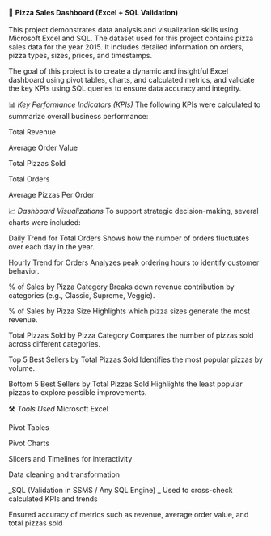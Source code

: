🍕 **Pizza Sales Dashboard (Excel + SQL Validation)** </br></br>
This project demonstrates data analysis and visualization skills using Microsoft Excel and SQL. The dataset used for this project contains pizza sales data for the year 2015. It includes detailed information on orders, pizza types, sizes, prices, and timestamps.

The goal of this project is to create a dynamic and insightful Excel dashboard using pivot tables, charts, and calculated metrics, and validate the key KPIs using SQL queries to ensure data accuracy and integrity.

📊 _Key Performance Indicators (KPIs)_
The following KPIs were calculated to summarize overall business performance:

Total Revenue

Average Order Value

Total Pizzas Sold

Total Orders

Average Pizzas Per Order

📈 _Dashboard Visualizations_
To support strategic decision-making, several charts were included:

Daily Trend for Total Orders
Shows how the number of orders fluctuates over each day in the year.

Hourly Trend for Orders
Analyzes peak ordering hours to identify customer behavior.

% of Sales by Pizza Category
Breaks down revenue contribution by categories (e.g., Classic, Supreme, Veggie).

% of Sales by Pizza Size
Highlights which pizza sizes generate the most revenue.

Total Pizzas Sold by Pizza Category
Compares the number of pizzas sold across different categories.

Top 5 Best Sellers by Total Pizzas Sold
Identifies the most popular pizzas by volume.

Bottom 5 Best Sellers by Total Pizzas Sold
Highlights the least popular pizzas to explore possible improvements.

🛠 _Tools Used_
Microsoft Excel

Pivot Tables

Pivot Charts

Slicers and Timelines for interactivity

Data cleaning and transformation

_SQL (Validation in SSMS / Any SQL Engine)
_
Used to cross-check calculated KPIs and trends

Ensured accuracy of metrics such as revenue, average order value, and total pizzas sold
